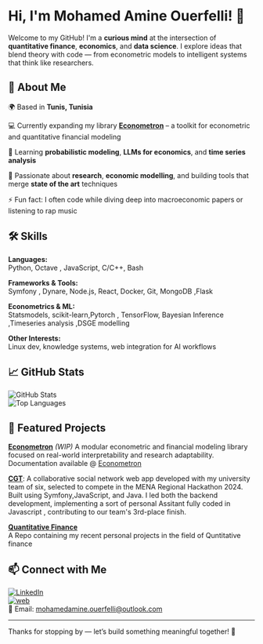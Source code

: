 # Hi, I'm Mohamed Amine Ouerfelli! 👋

Welcome to my GitHub! I'm a **curious mind** at the intersection of **quantitative finance**, **economics**, and **data science**. I explore ideas that blend theory with code — from econometric models to intelligent systems that think like researchers.

## 🚀 About Me

🌍 Based in **Tunis, Tunisia**  

💻 Currently expanding my library **[Econometron](https://github.com/AmineOuerfellii/econometron)** – a toolkit for econometric and quantitative financial modeling  

🌱 Learning **probabilistic modeling**, **LLMs for economics**, and **time series analysis**  

🧠 Passionate about **research**, **economic modelling**, and building tools that merge **state of the art** techniques

⚡ Fun fact: I often code while diving deep into macroeconomic papers or listening to rap music

## 🛠️ Skills

**Languages:**  
Python, Octave , JavaScript, C/C++, Bash

**Frameworks & Tools:**  
Symfony , Dynare, Node.js, React, Docker, Git, MongoDB ,Flask

**Econometrics & ML:**  
Statsmodels, scikit-learn,Pytorch , TensorFlow, Bayesian Inference ,Timeseries analysis ,DSGE modelling

**Other Interests:**  
Linux dev, knowledge systems, web integration for AI workflows

## 📈 GitHub Stats

![GitHub Stats](https://github-readme-stats.vercel.app/api?username=Amineouerfellii&show_icons=true&theme=radical)  
![Top Languages](https://github-readme-stats.vercel.app/api/top-langs/?username=Amineouerfellii&layout=compact&theme=radical)

## 🌟 Featured Projects

**[Econometron](https://github.com/Amineouerfelii/econometron)**  *(WIP)*
A modular econometric and financial modeling library focused on real-world interpretability and research adaptability.
Documentation available @ [Econometron](https://econometron.netlify.app)

**[CGT](https://github.com/AmineOuerfellii/CGT)**: A collaborative social network web app developed with my university team of six, selected to compete in the MENA Regional Hackathon 2024. Built using Symfony,JavaScript, and Java. I led both the backend development, implementing a sort of personal Assitant fully coded in Javascript , contributing to our team's 3rd-place finish.

**[Quantitative Finance](https://github.com/AmineOuerfellii/quantitative_finance)**  
A Repo containing my recent personal projects in the field of Quntitative finance 

## 📫 Connect with Me

[![LinkedIn](https://img.shields.io/badge/LinkedIn-blue?style=flat&logo=linkedin)](https://linkedin.com/in/your-link)  
[![web](https://img.shields.io/badge/Twitter-black?style=flat&logo=twitter)](https://twitter.com/your-handle)  
📧 Email: mohamedamine.ouerfelli@outlook.com

---

Thanks for stopping by — let’s build something meaningful together! 🚀
